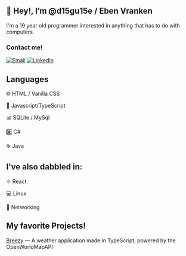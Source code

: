 ## 👋 Hey!, I’m @d15gu15e / Eben Vranken

I'm a 19 year old programmer interested in anything that has to do
with computers. 

### Contact me!
[![Email](https://img.shields.io/badge/-Gmail-000?logo=gmail)](
d15gu15s@protonmail.com)
[![LinkedIn](https://img.shields.io/badge/LinkedIn-000?logo=linkedin)](https://www.linkedin.com/in/eben-vranken-66b053224/)

## Languages
🌐 HTML / Vanilla CSS

📜 Javascript/TypeScript

📊 SQLite / MySql

#️⃣ C#

☕ Java



## I've also dabbled in:
⚛️ React

💻 Linux

📶 Networking

## My favorite Projects!
[Breezy](https://d15gu15e.github.io/breezy/) — A weather application made in TypeScript, powered by the OpenWorldMapAPI
